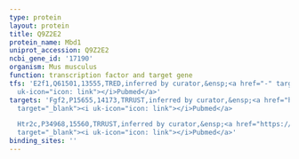 ```yaml
---
type: protein
layout: protein
title: Q9Z2E2
protein_name: Mbd1
uniprot_accession: Q9Z2E2
ncbi_gene_id: '17190'
organism: Mus musculus
function: transcription factor and target gene
tfs: 'E2f1,Q61501,13555,TRED,inferred by curator,&ensp;<a href="-" target="_blank"><i
  uk-icon="icon: link"></i>Pubmed</a>'
targets: 'Fgf2,P15655,14173,TRRUST,inferred by curator,&ensp;<a href="https://www.ncbi.nlm.nih.gov/pubmed/?term=18689796%5Buid%5D"
  target="_blank"><i uk-icon="icon: link"></i>Pubmed</a>

  Htr2c,P34968,15560,TRRUST,inferred by curator,&ensp;<a href="https://www.ncbi.nlm.nih.gov/pubmed/?term=18385101%5Buid%5D"
  target="_blank"><i uk-icon="icon: link"></i>Pubmed</a>'
binding_sites: ''
---
```

